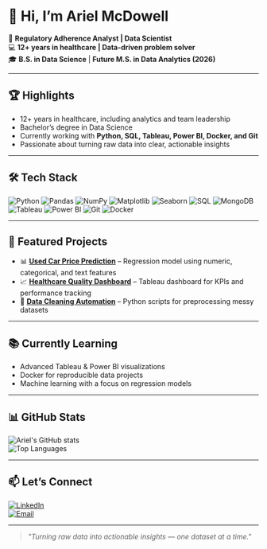 # 👋 Hi, I’m Ariel McDowell  

🎯 **Regulatory Adherence Analyst | Data Scientist**  
💻 **12+ years in healthcare | Data-driven problem solver**  
🎓 **B.S. in Data Science** | **Future M.S. in Data Analytics (2026)**  

---

## 🏆 Highlights
- 12+ years in healthcare, including analytics and team leadership  
- Bachelor’s degree in Data Science  
- Currently working with **Python, SQL, Tableau, Power BI, Docker, and Git**  
- Passionate about turning raw data into clear, actionable insights  

---

## 🛠 Tech Stack

![Python](https://img.shields.io/badge/Python-3776AB?style=for-the-badge&logo=python&logoColor=white)
![Pandas](https://img.shields.io/badge/Pandas-150458?style=for-the-badge&logo=pandas&logoColor=white)
![NumPy](https://img.shields.io/badge/NumPy-013243?style=for-the-badge&logo=numpy&logoColor=white)
![Matplotlib](https://img.shields.io/badge/Matplotlib-004B87?style=for-the-badge)
![Seaborn](https://img.shields.io/badge/Seaborn-4B8BBE?style=for-the-badge)
![SQL](https://img.shields.io/badge/SQL-336791?style=for-the-badge&logo=postgresql&logoColor=white)
![MongoDB](https://img.shields.io/badge/MongoDB-4ea94b?style=for-the-badge&logo=mongodb&logoColor=white)
![Tableau](https://img.shields.io/badge/Tableau-E97627?style=for-the-badge&logo=tableau&logoColor=white)
![Power BI](https://img.shields.io/badge/PowerBI-F2C811?style=for-the-badge&logo=powerbi&logoColor=black)
![Git](https://img.shields.io/badge/Git-F05032?style=for-the-badge&logo=git&logoColor=white)
![Docker](https://img.shields.io/badge/Docker-0db7ed?style=for-the-badge&logo=docker&logoColor=white)

---

## 📌 Featured Projects
- 📊 **[Used Car Price Prediction](#)** – Regression model using numeric, categorical, and text features  
- 📈 **[Healthcare Quality Dashboard](#)** – Tableau dashboard for KPIs and performance tracking  
- 🧹 **[Data Cleaning Automation](#)** – Python scripts for preprocessing messy datasets  

---

## 📚 Currently Learning
- Advanced Tableau & Power BI visualizations  
- Docker for reproducible data projects  
- Machine learning with a focus on regression models  

---

## 📊 GitHub Stats
![Ariel's GitHub stats](https://github-readme-stats.vercel.app/api?username=ArielMcDowell&show_icons=true&theme=tokyonight)  
![Top Languages](https://github-readme-stats.vercel.app/api/top-langs/?username=ArielMcDowell&layout=compact&theme=tokyonight)

---
## 📫 Let’s Connect
[![LinkedIn](https://img.shields.io/badge/LinkedIn-0A66C2?style=for-the-badge&logo=linkedin&logoColor=white)](https://www.linkedin.com/in/arielmcdowell1/)  
[![Email](https://img.shields.io/badge/Email-8B89CC?style=for-the-badge&logo=gmail&logoColor=white)](mailto:arielmcdowell124@gmail.com)

---

> _"Turning raw data into actionable insights — one dataset at a time."_  
